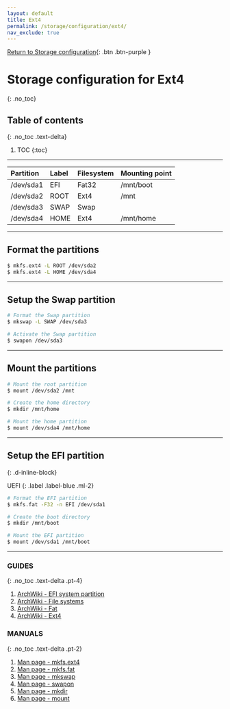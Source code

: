 ```yaml
---
layout: default
title: Ext4
permalink: /storage/configuration/ext4/
nav_exclude: true
---
```


[Return to Storage configuration](/Andromeda/storage/configuration/){: .btn .btn-purple }

# Storage configuration for Ext4
{: .no_toc}

## Table of contents
{: .no_toc .text-delta}

1. TOC
{:toc}

---

| Partition | Label   | Filesystem | Mounting point |
| :-------- | :------ | :--------- | :------------- |
| /dev/sda1 | EFI     | Fat32      | /mnt/boot      |
| /dev/sda2 | ROOT    | Ext4       | /mnt           |
| /dev/sda3 | SWAP    | Swap       |                |
| /dev/sda4 | HOME    | Ext4       | /mnt/home      |

---

## Format the partitions

```bash
$ mkfs.ext4 -L ROOT /dev/sda2
$ mkfs.ext4 -L HOME /dev/sda4
```

---

## Setup the Swap partition

```bash
# Format the Swap partition
$ mkswap -L SWAP /dev/sda3

# Activate the Swap partition
$ swapon /dev/sda3
```

---

## Mount the partitions

```bash
# Mount the root partition
$ mount /dev/sda2 /mnt

# Create the home directory
$ mkdir /mnt/home

# Mount the home partition
$ mount /dev/sda4 /mnt/home
```

---

## Setup the EFI partition
{: .d-inline-block}

UEFI
{: .label .label-blue .ml-2}

```bash
# Format the EFI partition
$ mkfs.fat -F32 -n EFI /dev/sda1

# Create the boot directory
$ mkdir /mnt/boot

# Mount the EFI partition
$ mount /dev/sda1 /mnt/boot
```

---

### GUIDES
{: .no_toc .text-delta .pt-4}

1. [ArchWiki - EFI system partition](https://wiki.archlinux.org/index.php/EFI_system_partition)
1. [ArchWiki - File systems](https://wiki.archlinux.org/index.php/File_systems)
1. [ArchWiki - Fat](https://wiki.archlinux.org/index.php/FAT)
1. [ArchWiki - Ext4](https://wiki.archlinux.org/index.php/Ext4)

### MANUALS
{: .no_toc .text-delta .pt-2}

1. [Man page - mkfs.ext4](https://jlk.fjfi.cvut.cz/arch/manpages/man/core/e2fsprogs/mkfs.ext4.8.en)
1. [Man page - mkfs.fat](https://jlk.fjfi.cvut.cz/arch/manpages/man/core/dosfstools/mkfs.fat.8.en)
1. [Man page - mkswap](https://jlk.fjfi.cvut.cz/arch/manpages/man/core/util-linux/mkswap.8.en)
1. [Man page - swapon](https://jlk.fjfi.cvut.cz/arch/manpages/man/core/man-pages/swapon.2.en)
1. [Man page - mkdir](https://jlk.fjfi.cvut.cz/arch/manpages/man/core/coreutils/mkdir.1.en)
1. [Man page - mount](https://jlk.fjfi.cvut.cz/arch/manpages/man/core/util-linux/mount.8.en)
